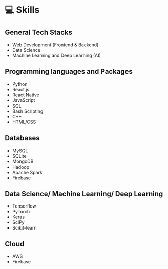 # 💻 Skills

## General Tech Stacks

- Web Development (Frontend & Backend)
- Data Science
- Machine Learning and Deep Learning (AI)

## Programming languages and Packages

- Python
- React.js
- React Native
- JavaScript
- SQL
- Bash Scripting
- C++
- HTML/CSS

## Databases

- MySQL
- SQLite
- MongoDB
- Hadoop
- Apache Spark
- Firebase

## Data Science/ Machine Learning/ Deep Learning

- Tensorflow
- PyTorch
- Keras
- SciPy
- Scikit-learn

## Cloud

- AWS
- Firebase
